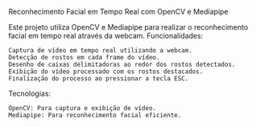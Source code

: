 Reconhecimento Facial em Tempo Real com OpenCV e Mediapipe

Este projeto utiliza OpenCV e Mediapipe para realizar o reconhecimento facial em tempo real através da webcam.
Funcionalidades:

    Captura de vídeo em tempo real utilizando a webcam.
    Detecção de rostos em cada frame do vídeo.
    Desenho de caixas delimitadoras ao redor dos rostos detectados.
    Exibição do vídeo processado com os rostos destacados.
    Finalização do processo ao pressionar a tecla ESC.

Tecnologias:

    OpenCV: Para captura e exibição de vídeo.
    Mediapipe: Para reconhecimento facial eficiente.
